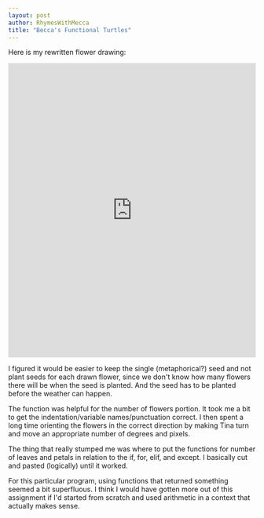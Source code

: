 ```yaml
---
layout: post
author: RhymesWithMecca
title: "Becca's Functional Turtles"
---
```


Here is my rewritten flower drawing:
<iframe src="https://trinket.io/embed/python/132f3ad578" width="100%" height="600" frameborder="0" marginwidth="0" marginheight="0" allowfullscreen></iframe>

I figured it would be easier to keep the single (metaphorical?) seed and not plant seeds for each drawn flower, since we don't know how many flowers there will be when the seed is planted.  And the seed has to be planted before the weather can happen.

The function was helpful for the number of flowers portion.  It took me a bit to get the indentation/variable names/punctuation correct.  I then spent a long time orienting the flowers in the correct direction by making Tina turn and move an appropriate number of degrees and pixels.

The thing that really stumped me was where to put the functions for number of leaves and petals in relation to the if, for, elif, and except.  I basically cut and pasted (logically) until it worked.

For this particular program, using functions that returned something seemed a bit superfluous.  I think I would have gotten more out of this assignment if I'd started from scratch and used arithmetic in a context that actually makes sense.

